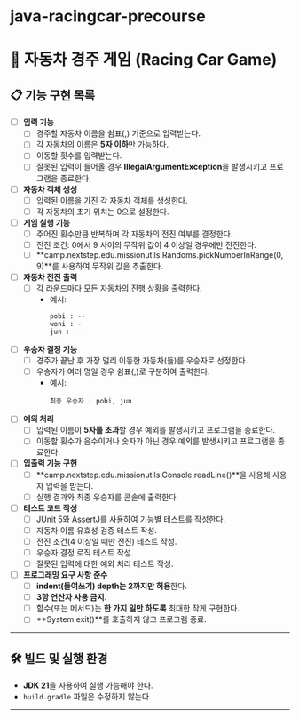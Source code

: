 # java-racingcar-precourse

# 🚗 자동차 경주 게임 (Racing Car Game)

## 📋 기능 구현 목록

- [ ] **입력 기능**
    - [ ] 경주할 자동차 이름을 쉼표(,) 기준으로 입력받는다.
    - [ ] 각 자동차의 이름은 **5자 이하**만 가능하다.
    - [ ] 이동할 횟수를 입력받는다.
    - [ ] 잘못된 입력이 들어올 경우 **IllegalArgumentException**을 발생시키고 프로그램을 종료한다.

- [ ] **자동차 객체 생성**
    - [ ] 입력된 이름을 가진 각 자동차 객체를 생성한다.
    - [ ] 각 자동차의 초기 위치는 0으로 설정한다.

- [ ] **게임 실행 기능**
    - [ ] 주어진 횟수만큼 반복하며 각 자동차의 전진 여부를 결정한다.
    - [ ] 전진 조건: 0에서 9 사이의 무작위 값이 4 이상일 경우에만 전진한다.
    - [ ] **camp.nextstep.edu.missionutils.Randoms.pickNumberInRange(0, 9)**를 사용하여 무작위 값을 추출한다.

- [ ] **자동차 전진 출력**
    - [ ] 각 라운드마다 모든 자동차의 진행 상황을 출력한다.
        - 예시:
          ```
          pobi : --
          woni : -
          jun : ---
          ```

- [ ] **우승자 결정 기능**
    - [ ] 경주가 끝난 후 가장 멀리 이동한 자동차(들)를 우승자로 선정한다.
    - [ ] 우승자가 여러 명일 경우 쉼표(,)로 구분하여 출력한다.
        - 예시:
          ```
          최종 우승자 : pobi, jun
          ```

- [ ] **예외 처리**
    - [ ] 입력된 이름이 **5자를 초과**할 경우 예외를 발생시키고 프로그램을 종료한다.
    - [ ] 이동할 횟수가 음수이거나 숫자가 아닌 경우 예외를 발생시키고 프로그램을 종료한다.

- [ ] **입출력 기능 구현**
    - [ ] **camp.nextstep.edu.missionutils.Console.readLine()**을 사용해 사용자 입력을 받는다.
    - [ ] 실행 결과와 최종 우승자를 콘솔에 출력한다.

- [ ] **테스트 코드 작성**
    - [ ] JUnit 5와 AssertJ를 사용하여 기능별 테스트를 작성한다.
    - [ ] 자동차 이름 유효성 검증 테스트 작성.
    - [ ] 전진 조건(4 이상일 때만 전진) 테스트 작성.
    - [ ] 우승자 결정 로직 테스트 작성.
    - [ ] 잘못된 입력에 대한 예외 처리 테스트 작성.

- [ ] **프로그래밍 요구 사항 준수**
    - [ ] **indent(들여쓰기) depth는 2까지만 허용**한다.
    - [ ] **3항 연산자 사용 금지**.
    - [ ] 함수(또는 메서드)는 **한 가지 일만 하도록** 최대한 작게 구현한다.
    - [ ] **System.exit()**를 호출하지 않고 프로그램 종료.

---

## 🛠️ 빌드 및 실행 환경

- **JDK 21**을 사용하여 실행 가능해야 한다.
- `build.gradle` 파일은 수정하지 않는다.

---




